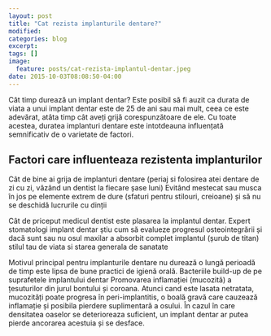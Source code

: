 ```yaml
---
layout: post
title: "Cat rezista implanturile dentare?"
modified:
categories: blog
excerpt:
tags: []
image:
  feature: posts/cat-rezista-implantul-dentar.jpeg
date: 2015-10-03T08:08:50-04:00
---
```


Cât timp durează un implant dentar? Este posibil să fi auzit ca durata de viata a unui implant dentar este de 25 de ani sau mai mult, ceea ce este adevărat, atâta timp cât aveți grijă corespunzătoare de ele. Cu toate acestea, duratea implanturi dentare este intotdeauna influențată semnificativ de o varietate de factori.

## Factori care influenteaza rezistenta implanturilor

Cât de bine ai grija de implanturi dentare (periaj si folosirea atei dentare de zi cu zi, văzând un dentist la fiecare șase luni)
Evitând mestecat sau musca în jos pe elemente extrem de dure (sfaturi pentru stilouri, creioane) și să nu se deschidă lucrurile cu dinții

Cât de priceput medicul dentist este plasarea la implantul dentar. Expert stomatologi implant dentar știu cum să evalueze progresul osteointegrării și dacă sunt sau nu osul maxilar a absorbit complet implantul (șurub de titan)
stilul tau de viata si starea generala de sanatate

 

Motivul principal pentru implanturile dentare nu durează o lungă perioadă de timp este lipsa de bune practici de igienă orală. Bacteriile build-up de pe suprafetele implantului dentar Promovarea inflamației (mucozită) a țesuturilor din jurul bontului și coroana. Atunci cand este lasata netratata, mucozități poate progresa în peri-implantitis, o boală gravă care cauzează inflamație și posibila pierdere suplimentară a osului. În cazul în care densitatea oaselor se deterioreaza suficient, un implant dentar ar putea pierde ancorarea acestuia și se desface.




